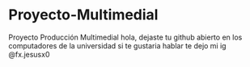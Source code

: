 # Proyecto-Multimedial
Proyecto Producción Multimedial
hola, dejaste tu github abierto en los computadores de la universidad
si te gustaria hablar te dejo mi ig @fx.jesusx0
